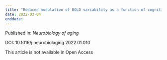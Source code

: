 ```yaml
---
title: "Reduced modulation of BOLD variability as a function of cognitive load in healthy aging."
date: 2022-03-04
enddate:
---
```


Published in: *Neurobiology of aging*

DOI: 10.1016/j.neurobiolaging.2022.01.010

This article is not available in Open Access



